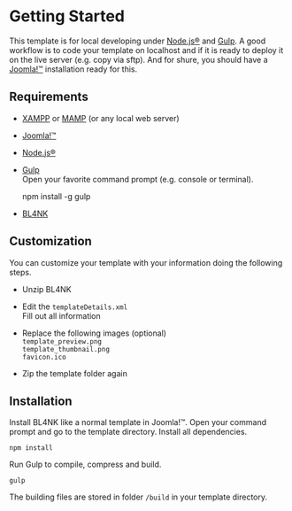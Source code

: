 # Getting Started

This template is for local developing under [Node.js®](http://nodejs.org/) and [Gulp](https://gulpjs.com/). A good workflow is to code your template on localhost and if it is ready to deploy it on the live server (e.g. copy via sftp). And for shure, you should have a [Joomla!™](https://www.joomla.org/) installation ready for this.

## Requirements

* [XAMPP](https://www.apachefriends.org/) or [MAMP](https://www.mamp.info) (or any local web server)

* [Joomla!™](https://www.joomla.org/)

* [Node.js®](http://nodejs.org/)

* [Gulp](https://gulpjs.com/)  
  Open your favorite command prompt (e.g. console or terminal).

    npm install -g gulp

* [BL4NK](https://github.com/Bloggerschmidt/Blank/releases/latest)

## Customization

You can customize your template with your information doing the following steps.

* Unzip BL4NK

* Edit the `templateDetails.xml`  
 Fill out all information

* Replace the following images \(optional\)  
 `template_preview.png`  
 `template_thumbnail.png`  
 `favicon.ico`

* Zip the template folder again

## Installation

Install BL4NK like a normal template in Joomla!™. Open your command prompt and go to the template directory. Install all dependencies.

    npm install

Run Gulp to compile, compress and build.

    gulp

The building files are stored in folder `/build` in your template directory.
